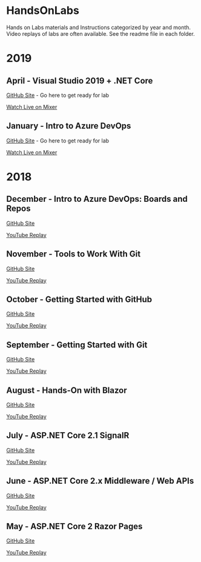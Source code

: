 # HandsOnLabs
Hands on Labs materials and Instructions categorized by year and month.  Video replays of labs are often available.  See the readme file in each folder.

# 2019

## April - Visual Studio 2019 + .NET Core
[GitHub Site](https://github.com/phillydotnet/HandsOnLabs/tree/master/2019/04) - Go here to get ready for lab

[Watch Live on Mixer](https://www.mixer.com/PhillyDotNet)

## January - Intro to Azure DevOps
[GitHub Site](https://github.com/phillydotnet/HandsOnLabs/tree/master/2019/01) - Go here to get ready for lab

[Watch Live on Mixer](https://www.mixer.com/PhillyDotNet)

# 2018

## December - Intro to Azure DevOps: Boards and Repos
[GitHub Site](https://github.com/phillydotnet/HandsOnLabs/tree/master/2018/12)

[YouTube Replay](https://www.youtube.com/watch?v=PwLnaaX_gJQ)

## November - Tools to Work With Git
[GitHub Site](https://github.com/phillydotnet/HandsOnLabs/tree/master/2018/11)

[YouTube Replay](https://www.youtube.com/watch?v=PwLnaaX_gJQ)

## October - Getting Started with GitHub
[GitHub Site](https://github.com/phillydotnet/HandsOnLabs/tree/master/2018/10)

[YouTube Replay](https://www.youtube.com/watch?v=9hz31McM7HY)

## September - Getting Started with Git
[GitHub Site](https://github.com/phillydotnet/HandsOnLabs/tree/master/2018/09)

[YouTube Replay](https://www.youtube.com/watch?v=SGzEpRdT7nk)

## August - Hands-On with Blazor
[GitHub Site](https://github.com/phillydotnet/HandsOnLabs/tree/master/2018/08) 

[YouTube Replay](https://www.youtube.com/watch?v=q1ca_Als86g)

## July - ASP.NET Core 2.1 SignalR
[GitHub Site](https://github.com/phillydotnet/HandsOnLabs/tree/master/2018/07)

[YouTube Replay](https://www.youtube.com/watch?v=vHgMD7I3Duw)

## June - ASP.NET Core 2.x Middleware / Web APIs
[GitHub Site](https://github.com/phillydotnet/HandsOnLabs/tree/master/2018/06)

[YouTube Replay](https://youtu.be/mbZfuVfgI8w)

## May - ASP.NET Core 2 Razor Pages
[GitHub Site](https://github.com/phillydotnet/HandsOnLabs/tree/master/2018/05)

[YouTube Replay](https://youtu.be/mA9kfF13s30?t=9m5s)